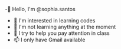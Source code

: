 -👋 Hello, I'm @sophia.santos
- 👀 I'm interested in learning codes
- 🌱 I'm not learning anything at the moment
- 💞️ I try to help you pay attention in class
- 📫 I only have Gmail available
<!---
sophiasantos12123434/sophiasantos12123434 is a ✨ special ✨ repository because its `README.md` (this file) appears on your GitHub profile.
You can click the Preview link to take a look at your changes.
--->
